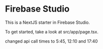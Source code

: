 # Firebase Studio

This is a NextJS starter in Firebase Studio.

To get started, take a look at src/app/page.tsx.


changed api call times to 5:45, 12:10 and 17:40
